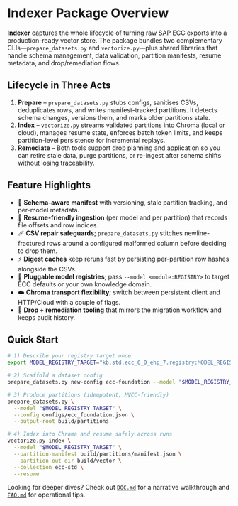 # Indexer Package Overview

**Indexer** captures the whole lifecycle of turning raw SAP ECC exports into a production-ready vector store. The package bundles two complementary CLIs—`prepare_datasets.py` and `vectorize.py`—plus shared libraries that handle schema management, data validation, partition manifests, resume metadata, and drop/remediation flows.

## Lifecycle in Three Acts

1. **Prepare** – `prepare_datasets.py` stubs configs, sanitises CSVs, deduplicates rows, and writes manifest-tracked partitions. It detects schema changes, versions them, and marks older partitions stale.
2. **Index** – `vectorize.py` streams validated partitions into Chroma (local or cloud), manages resume state, enforces batch token limits, and keeps partition-level persistence for incremental replays.
3. **Remediate** – Both tools support drop planning and application so you can retire stale data, purge partitions, or re-ingest after schema shifts without losing traceability.

## Feature Highlights

- 🔄 **Schema-aware manifest** with versioning, stale partition tracking, and per-model metadata.
- 🧠 **Resume-friendly ingestion** (per model and per partition) that records file offsets and row indices.
- 🩹 **CSV repair safeguards**; `prepare_datasets.py` stitches newline-fractured rows around a configured malformed column before deciding to drop them.
- ⚡ **Digest caches** keep reruns fast by persisting per-partition row hashes alongside the CSVs.
- 🧩 **Pluggable model registries**; pass `--model <module:REGISTRY>` to target ECC defaults or your own knowledge domain.
- ☁️ **Chroma transport flexibility**; switch between persistent client and HTTP/Cloud with a couple of flags.
- 🧹 **Drop + remediation tooling** that mirrors the migration workflow and keeps audit history.

## Quick Start

```bash
# 1) Describe your registry target once
export MODEL_REGISTRY_TARGET="kb.std.ecc_6_0_ehp_7.registry:MODEL_REGISTRY"

# 2) Scaffold a dataset config
prepare_datasets.py new-config ecc-foundation --model "$MODEL_REGISTRY_TARGET"

# 3) Produce partitions (idempotent; MVCC-friendly)
prepare_datasets.py \
  --model "$MODEL_REGISTRY_TARGET" \
  --config configs/ecc_foundation.json \
  --output-root build/partitions

# 4) Index into Chroma and resume safely across runs
vectorize.py index \
  --model "$MODEL_REGISTRY_TARGET" \
  --partition-manifest build/partitions/manifest.json \
  --partition-out-dir build/vector \
  --collection ecc-std \
  --resume
```

Looking for deeper dives? Check out [`DOC.md`](DOC.md) for a narrative walkthrough and [`FAQ.md`](FAQ.md) for operational tips.
